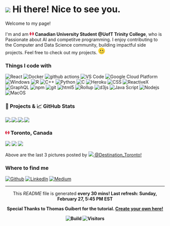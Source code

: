 <h1><img src="https://emojis.slackmojis.com/emojis/images/1531849430/4246/blob-sunglasses.gif?1531849430" width="30"/> Hi there! Nice to see you.</h1>

<p>Welcome to my page! </br></br> I'm  and am <img src='./Images/canada.svg' width="13"/> <b>Canadian University Student @UofT Trinity College</b>, who is Passionate about AI and competitve programming. I enjoy contributing to the Computer and Data Science community, building impactful side projects. 
Feel free to check out my projects. <img src='./Images/smile.svg' width="21"/> </p>

<h3>Things I code with</h3>

<p>
  <img alt="React" src="https://img.shields.io/badge/-React-45b8d8?style=flat-square&logo=react&logoColor=white" />
  <img alt="Docker" src="https://img.shields.io/badge/-Docker-46a2f1?style=flat-square&logo=docker&logoColor=white" />
  <img alt="github actions" src="https://img.shields.io/badge/-Github_Actions-2088FF?style=flat-square&logo=github-actions&logoColor=white" />
  <img alt="VS Code" src="https://img.shields.io/badge/-VS_Code-007ACC?style=flat-square&logo=visual-studio-code&logoColor=white" /> 
  <img alt="Google Cloud Platform" src="https://img.shields.io/badge/-Google_Cloud_Platform-1a73e8?style=flat-square&logo=google-cloud&logoColor=white" />
  <img alt="Windows" src="https://img.shields.io/badge/-Windows-0078D6?style=flat-square&logo=windows&logoColor=white" />
  <img alt="R" src="https://img.shields.io/badge/-R-276DC3?style=flat-square&logo=r&logoColor=white" />
  <img alt="C++" src="https://img.shields.io/badge/-C++-00599C?style=flat-square&logo=c%2B%2B&logoColor=white" />
  <img alt="Python" src="https://img.shields.io/badge/-Python-3776AB?style=flat-square&logo=python&logoColor=white" />
  <img alt="C" src="https://img.shields.io/badge/-C-5849BE?style=flat-square&logo=c&logoColor=white" />
  <img alt="Heroku" src="https://img.shields.io/badge/-Heroku-430098?style=flat-square&logo=heroku&logoColor=white" />
  <img alt="CSS" src="https://img.shields.io/badge/-CSS-764ABC?style=flat-square&logo=CSS3&logoColor=white" />
  <img alt="ReactiveX" src="https://img.shields.io/badge/-RxJs-B7178C?style=flat-square&logo=reactivex&logoColor=white" />
  <img alt="GraphQL" src="https://img.shields.io/badge/-GraphQL-E10098?style=flat-square&logo=graphql&logoColor=white" />
  <img alt="npm" src="https://img.shields.io/badge/-NPM-CB3837?style=flat-square&logo=npm&logoColor=white" />
  <img alt="git" src="https://img.shields.io/badge/-Git-F05032?style=flat-square&logo=git&logoColor=white" />
  <img alt="html5" src="https://img.shields.io/badge/-HTML5-E34F26?style=flat-square&logo=html5&logoColor=white" />
  <img alt="Rollup" src="https://img.shields.io/badge/-Rollup-EC4A3F?style=flat-square&logo=rollup.js&logoColor=white" />
  <img alt="d3js" src="https://img.shields.io/badge/-D3.js-F9A03C?style=flat-square&logo=d3.js&logoColor=white" />
  <img alt="Java Script" src="https://img.shields.io/badge/-Java_Script-F7DF1E?style=flat-square&logo=javascript&logoColor=white" />
  <img alt="Nodejs" src="https://img.shields.io/badge/-Nodejs-43853d?style=flat-square&logo=Node.js&logoColor=white" />
  <img alt="MacOS" src="https://img.shields.io/badge/-MacOS-000000?style=flat-square&logo=MacOS&logoColor=white" />
</p>

<h3>🎁 Projects & 📈 GitHub Stats</h3>

<a href="https://github.com/EricKarpovits/">
  <img align="center" src="https://github-readme-stats.vercel.app/api/top-langs/?username=EricKarpovits&html&title_color=ffffff&text_color=c9cacc&icon_color=2bbc8a&bg_color=1d1f21" />
</a>

<a href="https://github.com/EricKarpovits/">
  <img align="center" src="https://github-readme-stats.vercel.app/api?username=EricKarpovits&hide=issues&show_icons=true&line_height=27&count_private=true&title_color=ffffff&text_color=c9cacc&icon_color=2bbc8a&bg_color=1d1f21" />
</a>

<a href="https://github.com/EricKarpovits/Big-Data-Challenge-2020-2021">
  <img align="center" src="https://github-readme-stats.vercel.app/api/pin/?username=EricKarpovits&repo=Big-Data-Challenge-2020-2021&title_color=ffffff&text_color=c9cacc&icon_color=2bbc8a&bg_color=1d1f21" />
</a>

<a href="https://github.com/EricKarpovits/Graphical-Sorting-Tool">
  <img align="center" src="https://github-readme-stats.vercel.app/api/pin/?username=EricKarpovits&repo=Sorting-Visualizer-Tool&title_color=ffffff&text_color=c9cacc&icon_color=2bbc8a&bg_color=1d1f21" />
</a>

<h3> <img src='./Images/canada.svg' width="13"/> Toronto, Canada</h3>
<p><img width="200" src="https:&#x2F;&#x2F;cdn1.picuki.com&#x2F;hosted-by-instagram&#x2F;q&#x3D;0exhNuNYnjBcaS3SYdxKjf8O2%7C%7ClyWgxSZ60STLepjSVmIR1vLHOapZA0mpCj4yRwKwVlASuRYz1n4I0vWF5VDj19OEXbSbWMRTlc666YU+7N1TNm%7C%7CJJklbo1KHYbbXGp9sAoOzjYMTIfQeoEH%7C%7Cb2rvUW8PvwbTIBpi2TMLBCyQlWotfpUrJy9ZRzt52U1h+189JldAJZ+jtvdBFundPZlTIeAefzPcBgoK9jC78JhpRIuqHtnyuxH34+emlsFj3RuYTM2dENhhzrdSFlqjD2AZY1LHMRiVbm4R4OtZwH0YOwP9VM4bMSvJrBQSACW2E2hjZolMSQkAHsSUGImUBRwT2Ej+f3ffZ79sXPBMfQQd7q4nbDX77%7C%7CO+NOZVBCK%7C%7CmCdV3QGt%7C%7CkIP5AusZBKMpF8XOWxyCaYZL4y1V+AWgc0WbZLbQpGruiyqyb4X7U32qMpgFjww&#x3D;&#x3D;" /> <img width="200" src="https:&#x2F;&#x2F;cdn1.picuki.com&#x2F;hosted-by-instagram&#x2F;q&#x3D;0exhNuNYnjBcaS3SYdxKjf8O2%7C%7ClyWgxSZ60STLepjSVmIR1vLHOapZA0mpCj4yRwKwVlASuRYz1n4I0pVVlQCz1zOUPWSbCNSD5S6q+dU+nN1TJk9pdjlbs0KHEWbXGr98MuVwmYdSgIGaYDG7uo+qhT5aGuO1lQpTb9d7JGmC4E5ZObS6olhMF4pJ2Jg3Tt%7C%7C9kiJzJE5m4vMAQgp9GJ52tEX%7C%7CD+O8BnsaBwVLYBxMQK5qnRlSaHEmw+Jj8uQ3agtIj+kOYA2DTHRTAC9DSOdbo0DnQhq2rrpCB3t4gj1aSAMok99PkakIH2bSAEXG428Fk61pu1ynOdV0Gdhk9n1lXij5m8VfYF67zyc76FWYnZ+iTnZOb8WaF5e2hCB9%7C%7CACkrUJNO+H88fmY4SSqochgftoSP7S7734wB4AGgdgTKNVME&#x3D;" /> <img width="200" src="https:&#x2F;&#x2F;cdn1.picuki.com&#x2F;hosted-by-instagram&#x2F;q&#x3D;0exhNuNYnjBcaS3SYdxKjf8O2%7C%7ClyWgxSZ60STLepjSVmIR1vLHOapZA0mpCj4yRwKwVlASuRYz1n4I4vVFVZAz1%7C%7CPkHdTrSIRT1X66ieUO%7C%7CN1zBn95dhk7o8K3weZXCm8scoUAmYdSgIGaYDG7uo%7C%7CesJ+fzocjcBojOMNbBGmDdttdCwFahlza4lsfe4kx2xu5xncG114WNxahlw5OLUqQUCSKnjMcF6saR5UvoEj8tWpr6gmCG2GGM5b295BTGS9IjOkqg8iyDXdzQspjD3F+8EIU8hjl246gU3mJl2hYuBLZVA+MYHq5%7C%7CVbmRBWmhm+jVMlpDtuiTvSUGI%7C%7CgVRwGKOlf7lNPEu+8WgGtKpDOzg6gSQO5zyIapuWC4iIv74bG3tLcKeVJp%7C%7Cr5FONf5M%7C%7CFqlvVWwOaql4zI3CzAX1WbZXrEnFNzb+6GnzWTZhmDZogE9yJ8&#x3D;" /></p>
<p>Above are the last 3 pictures posted by <a href="https://www.instagram.com/destination_toronto/" target="_blank"><img src="https://upload.wikimedia.org/wikipedia/commons/thumb/e/e7/Instagram_logo_2016.svg/1024px-Instagram_logo_2016.svg.png" width="20"/> @Destination_Toronto!</a><br/></p>
<h3>Where to find me</h3>
<p><a href="https://github.com/erickarpovits" target="_blank"><img alt="Github" src="https://img.shields.io/badge/GitHub-%2312100E.svg?&style=for-the-badge&logo=Github&logoColor=white" /></a> <a href="https://www.linkedin.com/in/eric-karpovits/" target="_blank"><img alt="LinkedIn" src="https://img.shields.io/badge/linkedin-%230077B5.svg?&style=for-the-badge&logo=linkedin&logoColor=white" /></a> <a href="https://medium.com/@erickarpovits" target="_blank"><img alt="Medium" src="https://img.shields.io/badge/medium-%2312100E.svg?&style=for-the-badge&logo=medium&logoColor=white" /></a>
</p>

------------
<p align="center">This <i>README</i> file is generated <b>every 30 mins!<b/> Last refresh: Sunday, February 27, 5:45 PM EST</p>
<p align="center">Special Thanks to Thomas Guibert for the tutorial. <a href="https://medium.com/@th.guibert/how-to-create-a-self-updating-readme-md-for-your-github-profile-f8b05744ca91">Create your own here!</a></p>
<p align="center"> <img alt="Build" src="https://img.shields.io/github/workflow/status/erickarpovits/erickarpovits/README%20build" /> <img alt="Visitors" src="https://visitor-badge.glitch.me/badge?page_id=erickarpovits" /> </p>
